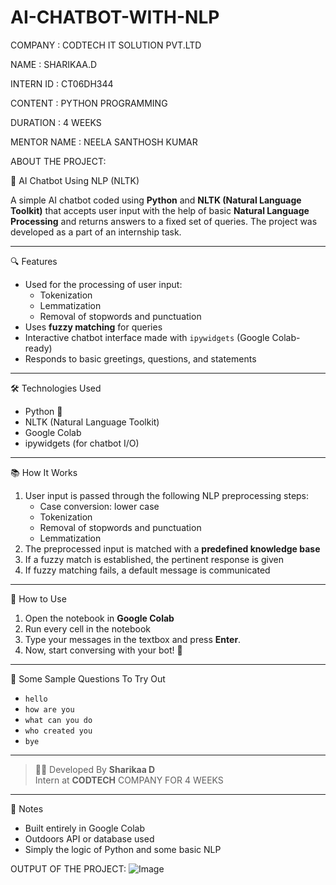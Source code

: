 # AI-CHATBOT-WITH-NLP

COMPANY : CODTECH IT SOLUTION PVT.LTD

NAME : SHARIKAA.D

INTERN ID : CT06DH344

CONTENT : PYTHON PROGRAMMING

DURATION : 4 WEEKS

MENTOR NAME : NEELA SANTHOSH KUMAR

ABOUT THE PROJECT:

🤖 AI Chatbot Using NLP (NLTK)

A simple AI chatbot coded using **Python** and **NLTK (Natural Language Toolkit)** that accepts user input with the help of basic **Natural Language Processing** and returns answers to a fixed set of queries. The project was developed as a part of an internship task.

---

🔍 Features

- Used for the processing of user input:
  - Tokenization
  - Lemmatization
  - Removal of stopwords and punctuation
- Uses **fuzzy matching** for queries
- Interactive chatbot interface made with `ipywidgets` (Google Colab-ready)
- Responds to basic greetings, questions, and statements

---

🛠️ Technologies Used

- Python 🐍
- NLTK (Natural Language Toolkit)
- Google Colab
- ipywidgets (for chatbot I/O)

---

 📚 How It Works

1. User input is passed through the following NLP preprocessing steps:
   - Case conversion: lower case
   - Tokenization
   - Removal of stopwords and punctuation
   - Lemmatization
2. The preprocessed input is matched with a **predefined knowledge base**
3. If a fuzzy match is established, the pertinent response is given
4. If fuzzy matching fails, a default message is communicated

---

🚀 How to Use

1. Open the notebook in **Google Colab**
2. Run every cell in the notebook
3. Type your messages in the textbox and press **Enter**.
4. Now, start conversing with your bot! 🎉

---

🧠 Some Sample Questions To Try Out

- `hello`
- `how are you`
- `what can you do`
- `who created you`
- `bye`
- --------
> 👩‍💻 Developed By
**Sharikaa D**  
Intern at **CODTECH** COMPANY FOR 4 WEEKS
---
📎 Notes

- Built entirely in Google Colab
- Outdoors API or database used
- Simply the logic of Python and some basic NLP

OUTPUT OF THE PROJECT:
![Image](https://github.com/user-attachments/assets/51320151-1622-40ac-9933-6473304284c6)






